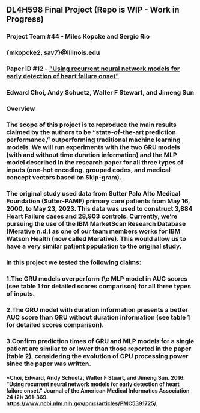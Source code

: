 ## **DL4H598 Final Project** (Repo is WIP - Work in Progress)
### Project Team #44 - Miles Kopcke and Sergio Rio
### {mkopcke2, sav7}@illinois.edu
### Paper ID #12 - ["Using recurrent neural network models for early detection of heart failure onset"](https://www.ncbi.nlm.nih.gov/pmc/articles/PMC5391725/)
### Edward Choi, Andy Schuetz, Walter F Stewart, and Jimeng Sun

### Overview
### The scope of this project is to reproduce the main  results claimed by the authors to be “state-of-the-art prediction performance,” outperforming traditional machine learning models. We will run experiments with the two GRU models (with and without time duration information) and the MLP model described in the research paper for all three types of inputs (one-hot encoding, grouped codes, and medical concept vectors based on Skip-gram). 
### The original study used data from Sutter Palo Alto Medical Foundation (Sutter-PAMF) primary care patients from May 16, 2000, to May 23, 2023. This data was used to construct 3,884 Heart Failure cases and 28,903 controls. Currently, we’re pursuing the use of the IBM MarketScan Research Database (Merative n.d.) as one of our team members works for IBM Watson Health (now called Merative). This would allow us to have a very similar patient population to the original study.

### In this project we tested the following claims:
### 1.The GRU models overperform t\e MLP model in AUC scores (see table 1 for detailed scores comparison) for all three types of inputs.
### 2.The GRU model with duration information presents a better AUC score than GRU without duration information (see table 1 for detailed scores comparison).
### 3.Confirm prediction times of GRU and MLP models for a single patient are similar to or lower than those reported in the paper (table 2), considering the evolution of CPU processing power since the paper was written.


####  *Choi, Edward, Andy Schuetz, Walter F Stuart, and Jimeng Sun. 2016. "Using recurrent neural network models for early detection of heart failure onset." Journal of the American Medical Informatics Association 24 (2): 361-369. https://www.ncbi.nlm.nih.gov/pmc/articles/PMC5391725/.

